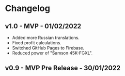 # Changelog


## v1.0 - MVP - 01/02/2022
- Added more Russian translations.
- Fixed profit calculations.
- Switched GitHub Pages to Firebase.
- Reduced power of "Samson 45K-FGXL".

## v0.9 - MVP Pre Release - 30/01/2022
